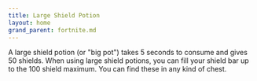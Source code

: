 ```yaml
---
title: Large Shield Potion
layout: home
grand_parent: fortnite.md
---
```


A large shield potion (or "big pot") takes 5 seconds to consume and gives 50 shields. When using large shield potions, you can fill your shield bar up to the 100 shield maximum. You can find these in any kind of chest.
